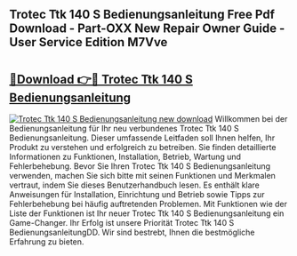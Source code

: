 ## Trotec Ttk 140 S Bedienungsanleitung Free Pdf Download - Part-OXX New Repair Owner Guide - User Service Edition M7Vve

# <h2><a href="http://df4p0kb.blite.top/?on=Trotec+Ttk+140+S+Bedienungsanleitung">🔗Download 👉🔴 Trotec Ttk 140 S Bedienungsanleitung</a></h2>

[![Trotec Ttk 140 S Bedienungsanleitung new download](https://i.imgur.com/lujVjoI.png)](http://df4p0kb.blite.top/?on=Trotec+Ttk+140+S+Bedienungsanleitung)
Willkommen bei der Bedienungsanleitung für Ihr neu verbundenes Trotec Ttk 140 S Bedienungsanleitung. Dieser umfassende Leitfaden soll Ihnen helfen, Ihr Produkt zu verstehen und erfolgreich zu betreiben. Sie finden detaillierte Informationen zu Funktionen, Installation, Betrieb, Wartung und Fehlerbehebung. Bevor Sie Ihren Trotec Ttk 140 S Bedienungsanleitung verwenden, machen Sie sich bitte mit seinen Funktionen und Merkmalen vertraut, indem Sie dieses Benutzerhandbuch lesen. Es enthält klare Anweisungen für Installation, Einrichtung und Betrieb sowie Tipps zur Fehlerbehebung bei häufig auftretenden Problemen. Mit Funktionen wie der Liste der Funktionen ist Ihr neuer Trotec Ttk 140 S Bedienungsanleitung ein Game-Changer. Ihr Erfolg ist unsere Priorität Trotec Ttk 140 S BedienungsanleitungDD. Wir sind bestrebt, Ihnen die bestmögliche Erfahrung zu bieten.
